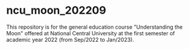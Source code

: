 # ncu_moon_202209
This repository is for the general education course "Understanding the Moon" offered at National Central University at the first semester of academic year 2022 (from Sep/2022 to Jan/2023).
